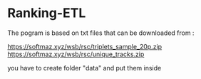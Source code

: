 # Ranking-ETL
The pogram is based on txt files that can be downloaded from :

https://softmaz.xyz/wsb/rsc/triplets_sample_20p.zip
https://softmaz.xyz/wsb/rsc/unique_tracks.zip

you have to create folder "data" and put them inside
